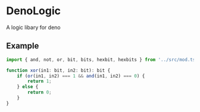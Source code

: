 # DenoLogic
A logic libary for deno

## Example

```ts
import { and, not, or, bit, bits, hexbit, hexbits } from '../src/mod.ts';

function xor(in1: bit, in2: bit): bit {
    if (or(in1, in2) === 1 && and(in1, in2) === 0) {
        return 1;
    } else {
        return 0;
    }
}
```